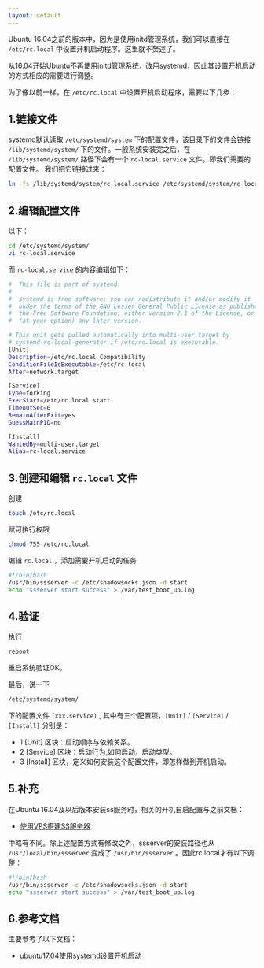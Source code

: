 ```yaml
---
layout: default
---
```


Ubuntu 16.04之前的版本中，因为是使用initd管理系统，我们可以直接在 `/etc/rc.local` 中设置开机启动程序。这里就不赘述了。

从16.04开始Ubuntu不再使用initd管理系统，改用systemd，因此其设置开机启动的方式相应的需要进行调整。

为了像以前一样，在 `/etc/rc.local` 中设置开机启动程序，需要以下几步：

## 1.链接文件

systemd默认读取 `/etc/systemd/system` 下的配置文件，该目录下的文件会链接 `/lib/systemd/system/` 下的文件。一般系统安装完之后，在 `/lib/systemd/system/` 路径下会有一个  `rc-local.service` 文件，即我们需要的配置文件。 我们把它链接过来：

```bash
ln -fs /lib/systemd/system/rc-local.service /etc/systemd/system/rc-local.service
```

## 2.编辑配置文件

以下：

```bash
cd /etc/systemd/system/
vi rc-local.service
```

而 `rc-local.service` 的内容编辑如下：

```bash
#  This file is part of systemd.
#
#  systemd is free software; you can redistribute it and/or modify it
#  under the terms of the GNU Lesser General Public License as published by
#  the Free Software Foundation; either version 2.1 of the License, or
#  (at your option) any later version.

# This unit gets pulled automatically into multi-user.target by
# systemd-rc-local-generator if /etc/rc.local is executable.
[Unit]
Description=/etc/rc.local Compatibility
ConditionFileIsExecutable=/etc/rc.local
After=network.target

[Service]
Type=forking
ExecStart=/etc/rc.local start
TimeoutSec=0
RemainAfterExit=yes
GuessMainPID=no

[Install]
WantedBy=multi-user.target
Alias=rc-local.service
```

## 3.创建和编辑 `rc.local` 文件

创建

```bash
touch /etc/rc.local
```

赋可执行权限

```bash
chmod 755 /etc/rc.local
```

编辑 `rc.local` ，添加需要开机启动的任务

```bash
#!/bin/bash	
/usr/bin/ssserver -c /etc/shadowsocks.json -d start
echo "ssserver start success" > /var/test_boot_up.log
```

## 4.验证

执行

```bash
reboot
```

重启系统验证OK。

最后，说一下

```bash
/etc/systemd/system/
```

下的配置文件 `(xxx.service)` , 其中有三个配置项，`[Unit]` / `[Service]` / `[Install]` 分别是：

* 1 [Unit] 区块：启动顺序与依赖关系。 
* 2 [Service] 区块：启动行为,如何启动，启动类型。 
* 3 [Install] 区块，定义如何安装这个配置文件，即怎样做到开机启动。

## 5.补充

在Ubuntu 16.04及以后版本安装ss服务时，相关的开机自启配置与之前文档：

* [使用VPS搭建SS服务器](index.md) 

中略有不同。除上述配置方式有修改之外，ssserver的安装路径也从 `/usr/local/bin/ssserver` 变成了 `/usr/bin/ssserver` 。因此rc.local才有以下调整：

```bash
#!/bin/bash	
/usr/bin/ssserver -c /etc/shadowsocks.json -d start
echo "ssserver start success" > /var/test_boot_up.log
```

## 6.参考文档

主要参考了以下文档：

* [ubuntu17.04使用systemd设置开机启动](https://blog.csdn.net/ydyang1126/article/details/77968768)

